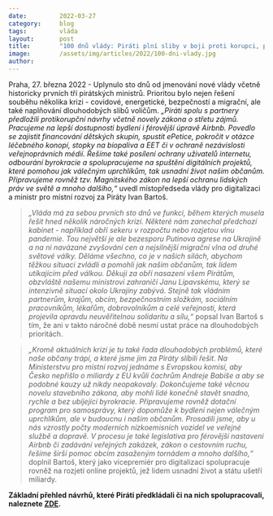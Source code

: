 ```yaml
---
date:         2022-03-27
category:     blog
tags:         vláda  
layout:       post
title:        "100 dnů vlády: Piráti plní sliby v boji proti korupci, podpoře rodin či dostupnosti bydlení. Prioritou je i pomoc Ukrajině a občanům v krizi"
image:        /assets/img/articles/2022/100-dni-vlady.jpg 
author:       
---
```


Praha, 27. března 2022 - Uplynulo sto dnů od jmenování nové vlády včetně historicky prvních tří pirátských ministrů. Prioritou bylo nejen řešení souběhu několika krizi - covidové, energetické, bezpečností a migrační, ale také naplňování dlouhodobých slibů voličům. *„Piráti spolu s partnery předložili protikorupční návrhy včetně novely zákona o střetu zájmů. Pracujeme na lepší dostupnosti bydlení i férovější úpravě Airbnb. Povedlo se zajistit financování dětských skupin, spustit ePetice, pokročit v otázce léčebného konopí, stopky na biopaliva a EET či v ochraně nezávislosti veřejnoprávních médií. Řešíme také posílení ochrany uživatelů internetu, odbourání byrokracie a spolupracujeme na spuštění digitálních projektů, které pomohou jak válečným uprchlíkům, tak usnadní život našim občanům. Připravujeme rovněž tzv. Magnitského zákon na lepší ochranu lidských práv ve světě a mnoho dalšího,“* uvedl místopředseda vlády pro digitalizaci a ministr pro místní rozvoj za Piráty Ivan Bartoš. 

> *„Vláda má za sebou prvních sto dnů ve funkci, během kterých musela řešit hned několik náročných krizí. Některé nám zanechal předchozí kabinet - například obří sekeru v rozpočtu nebo rozjetou vlnu pandemie. Tou největší je ale bezesporu Putinova agrese na Ukrajině a na ni navázané zvyšování cen a nejsilnější migrační vlna od druhé světové války. Děláme všechno, co je v našich silách, abychom těžkou situaci zvládli a pomohli jak našim občanům, tak lidem utíkajícím před válkou. Děkuji za obří nasazení všem Pirátům, obzvláště našemu ministrovi zahraničí Janu Lipavskému, který se intenzivně situací okolo Ukrajiny zabývá. Stejně tak vládním partnerům, krajům, obcím, bezpečnostním složkám, sociálním pracovníkům, lékařům, dobrovolníkům a celé veřejnosti, která projevila opravdu neuvěřitelnou solidaritu a sílu,“* popsal Ivan Bartoš s tím, že ani v takto náročné době nesmí ustat práce na dlouhodobých prioritách.

> *„Kromě aktuálních krizí je tu také řada dlouhodobých problémů, které naše občany trápí, a které jsme jim za Piráty slíbili řešit. Na Ministerstvu pro místní rozvoj jednáme s Evropskou komisí, aby Česko nepřišlo o miliardy z EU kvůli čachrům Andreje Babiše a aby se podobné kauzy už nikdy neopakovaly. Dokončujeme také věcnou novelu stavebního zákona, aby mohli lidé konečně stavět snadno, rychle a bez ubíjející byrokracie. Připravujeme rovněž dotační program pro samosprávy, který dopomůže k bydlení nejen válečným uprchlíkům, ale v budoucnu i našim občanům. Prosadili jsme, aby u nás vzrostly počty moderních nízkoemisních vozidel ve veřejné službě a dopravě. V procesu je také legislativa pro férovější nastavení Airbnb či zadávání veřejných zakázek, zákon o cestovním ruchu, řešíme širší pomoc obcím zasaženým tornádem a mnoho dalšího,“* doplnil Bartoš, který jako vicepremiér pro digitalizaci spolupracuje rovněž na rozjetí online projektů, jež lidem usnadní život a státu ušetří miliardy.

**Základní přehled návrhů, které Piráti předkládali či na nich spolupracovali, naleznete [ZDE](https://pirati.cz/assets/pdf/100_dni_Vlady.pdf).**

